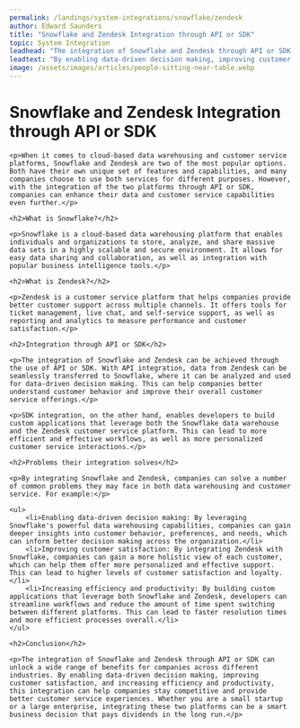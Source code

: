 ```yaml
---
permalink: /landings/system-integrations/snowflake/zendesk
author: Edward Saunders
title: "Snowflake and Zendesk Integration through API or SDK"
topic: System Integration
leadhead: "The integration of Snowflake and Zendesk through API or SDK can unlock a wide range of benefits for companies across different industries"
leadtext: "By enabling data-driven decision making, improving customer satisfaction, and increasing efficiency and productivity, this integration can help companies stay competitive and provide better customer service experiences. Whether you are a small startup or a large enterprise, integrating these two platforms can be a smart business decision that pays dividends in the long run."
image: /assets/images/articles/people-sitting-near-table.webp
---
```

<div class="arttext">
    <h1>Snowflake and Zendesk Integration through API or SDK</h1>

    <p>When it comes to cloud-based data warehousing and customer service platforms, Snowflake and Zendesk are two of the most popular options. Both have their own unique set of features and capabilities, and many companies choose to use both services for different purposes. However, with the integration of the two platforms through API or SDK, companies can enhance their data and customer service capabilities even further.</p>

    <h2>What is Snowflake?</h2>

    <p>Snowflake is a cloud-based data warehousing platform that enables individuals and organizations to store, analyze, and share massive data sets in a highly scalable and secure environment. It allows for easy data sharing and collaboration, as well as integration with popular business intelligence tools.</p>

    <h2>What is Zendesk?</h2>

    <p>Zendesk is a customer service platform that helps companies provide better customer support across multiple channels. It offers tools for ticket management, live chat, and self-service support, as well as reporting and analytics to measure performance and customer satisfaction.</p>

    <h2>Integration through API or SDK</h2>

    <p>The integration of Snowflake and Zendesk can be achieved through the use of API or SDK. With API integration, data from Zendesk can be seamlessly transferred to Snowflake, where it can be analyzed and used for data-driven decision making. This can help companies better understand customer behavior and improve their overall customer service offerings.</p>

    <p>SDK integration, on the other hand, enables developers to build custom applications that leverage both the Snowflake data warehouse and the Zendesk customer service platform. This can lead to more efficient and effective workflows, as well as more personalized customer service interactions.</p>

    <h2>Problems their integration solves</h2>

    <p>By integrating Snowflake and Zendesk, companies can solve a number of common problems they may face in both data warehousing and customer service. For example:</p>

    <ul>
        <li>Enabling data-driven decision making: By leveraging Snowflake's powerful data warehousing capabilities, companies can gain deeper insights into customer behavior, preferences, and needs, which can inform better decision making across the organization.</li>
        <li>Improving customer satisfaction: By integrating Zendesk with Snowflake, companies can gain a more holistic view of each customer, which can help them offer more personalized and effective support. This can lead to higher levels of customer satisfaction and loyalty.</li>
        <li>Increasing efficiency and productivity: By building custom applications that leverage both Snowflake and Zendesk, developers can streamline workflows and reduce the amount of time spent switching between different platforms. This can lead to faster resolution times and more efficient processes overall.</li>
    </ul>

    <h2>Conclusion</h2>

    <p>The integration of Snowflake and Zendesk through API or SDK can unlock a wide range of benefits for companies across different industries. By enabling data-driven decision making, improving customer satisfaction, and increasing efficiency and productivity, this integration can help companies stay competitive and provide better customer service experiences. Whether you are a small startup or a large enterprise, integrating these two platforms can be a smart business decision that pays dividends in the long run.</p>

</div>